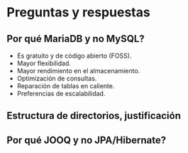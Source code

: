 # Preguntas y respuestas

## Por qué MariaDB y no MySQL?

- Es gratuito y de código abierto (FOSS).
- Mayor flexibilidad.
- Mayor rendimiento en el almacenamiento.
- Optimización de consultas.
- Reparación de tablas en caliente.
- Preferencias de escalabilidad.

## Estructura de directorios, justificación



## Por qué JOOQ y no JPA/Hibernate?

